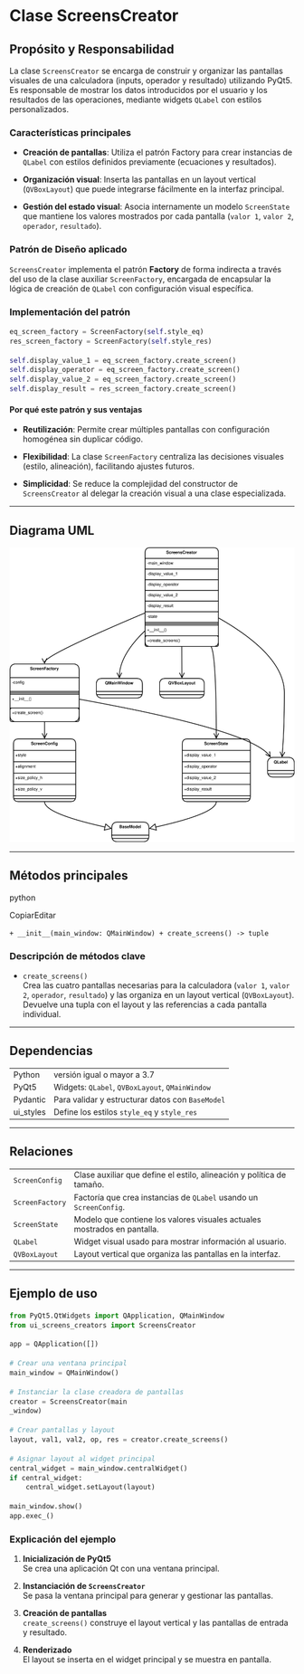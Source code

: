 # Clase **ScreensCreator**

## Propósito y Responsabilidad

La clase `ScreensCreator` se encarga de construir y organizar las pantallas visuales de una calculadora (inputs, operador y resultado) utilizando PyQt5. Es responsable de mostrar los datos introducidos por el usuario y los resultados de las operaciones, mediante widgets `QLabel` con estilos personalizados.

### Características principales

- **Creación de pantallas**: Utiliza el patrón Factory para crear instancias de `QLabel` con estilos definidos previamente (ecuaciones y resultados).

- **Organización visual**: Inserta las pantallas en un layout vertical (`QVBoxLayout`) que puede integrarse fácilmente en la interfaz principal.

- **Gestión del estado visual**: Asocia internamente un modelo `ScreenState` que mantiene los valores mostrados por cada pantalla (`valor 1`, `valor 2`, `operador`, `resultado`).

### Patrón de Diseño aplicado

`ScreensCreator` implementa el patrón **Factory** de forma indirecta a través del uso de la clase auxiliar `ScreenFactory`, encargada de encapsular la lógica de creación de `QLabel` con configuración visual específica.

### Implementación del patrón
```python
eq_screen_factory = ScreenFactory(self.style_eq)
res_screen_factory = ScreenFactory(self.style_res)

self.display_value_1 = eq_screen_factory.create_screen()
self.display_operator = eq_screen_factory.create_screen()
self.display_value_2 = eq_screen_factory.create_screen()
self.display_result = res_screen_factory.create_screen()
```

#### Por qué este patrón y sus ventajas

- **Reutilización**: Permite crear múltiples pantallas con configuración homogénea sin duplicar código.
    
- **Flexibilidad**: La clase `ScreenFactory` centraliza las decisiones visuales (estilo, alineación), facilitando ajustes futuros.
    
- **Simplicidad**: Se reduce la complejidad del constructor de `ScreensCreator` al delegar la creación visual a una clase especializada.
    
---

## Diagrama UML

![ScreensCreator UML - Diagrama de clase](./clases_uml/uml_screen_creator.svg)

---

## Métodos principales

python

CopiarEditar

`+ __init__(main_window: QMainWindow) + create_screens() -> tuple`

### Descripción de métodos clave

- `create_screens()`  
    Crea las cuatro pantallas necesarias para la calculadora (`valor 1`, `valor 2`, `operador`, `resultado`) y las organiza en un layout vertical (`QVBoxLayout`). Devuelve una tupla con el layout y las referencias a cada pantalla individual.
    

---

## Dependencias

|           |                                                  |
| --------- | ------------------------------------------------ |
| Python    | versión igual o mayor a 3.7                      |
| PyQt5     | Widgets: `QLabel`, `QVBoxLayout`, `QMainWindow`  |
| Pydantic  | Para validar y estructurar datos con `BaseModel` |
| ui_styles | Define los estilos `style_eq` y `style_res`      |

---

## Relaciones

|                 |                                                                          |
| --------------- | ------------------------------------------------------------------------ |
| `ScreenConfig`  | Clase auxiliar que define el estilo, alineación y política de tamaño.    |
| `ScreenFactory` | Factoría que crea instancias de `QLabel` usando un `ScreenConfig`.       |
| `ScreenState`   | Modelo que contiene los valores visuales actuales mostrados en pantalla. |
| `QLabel`        | Widget visual usado para mostrar información al usuario.                 |
| `QVBoxLayout`   | Layout vertical que organiza las pantallas en la interfaz.               |

---

## Ejemplo de uso

```python
from PyQt5.QtWidgets import QApplication, QMainWindow
from ui_screens_creators import ScreensCreator

app = QApplication([])

# Crear una ventana principal
main_window = QMainWindow()

# Instanciar la clase creadora de pantallas
creator = ScreensCreator(main
_window)

# Crear pantallas y layout
layout, val1, val2, op, res = creator.create_screens()

# Asignar layout al widget principal
central_widget = main_window.centralWidget()
if central_widget:
    central_widget.setLayout(layout)

main_window.show()
app.exec_()
```

### Explicación del ejemplo

1. **Inicialización de PyQt5**  
    Se crea una aplicación Qt con una ventana principal.
    
2. **Instanciación de `ScreensCreator`**  
    Se pasa la ventana principal para generar y gestionar las pantallas.
    
3. **Creación de pantallas**  
    `create_screens()` construye el layout vertical y las pantallas de entrada y resultado.
    
4. **Renderizado**  
    El layout se inserta en el widget principal y se muestra en pantalla.

